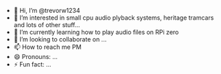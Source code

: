 - 👋 Hi, I’m @trevorw1234
- 👀 I’m interested in small cpu audio plyback systems, heritage tramcars and lots of other stuff...
- 🌱 I’m currently learning how to play audio files on RPi zero
- 💞️ I’m looking to collaborate on ...
- 📫 How to reach me PM  
- 😄 Pronouns: ...
- ⚡ Fun fact: ...

<!---
trevorw1234/trevorw1234 is a ✨ special ✨ repository because its `README.md` (this file) appears on your GitHub profile.
You can click the Preview link to take a look at your changes.
--->
